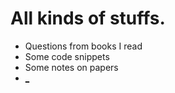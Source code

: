 # All kinds of stuffs.

* Questions from books I read
* Some code snippets
* Some notes on papers
* [_](_)
